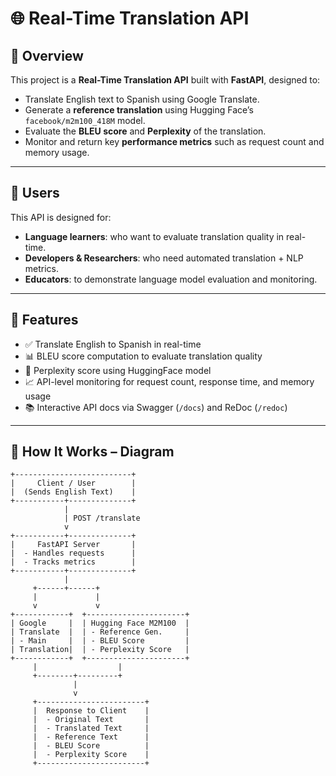 # 🌐 Real-Time Translation API

## 📖 Overview

This project is a **Real-Time Translation API** built with **FastAPI**, designed to:
- Translate English text to Spanish using Google Translate.
- Generate a **reference translation** using Hugging Face’s `facebook/m2m100_418M` model.
- Evaluate the **BLEU score** and **Perplexity** of the translation.
- Monitor and return key **performance metrics** such as request count and memory usage.

---

## 👥 Users

This API is designed for:
- **Language learners**: who want to evaluate translation quality in real-time.
- **Developers & Researchers**: who need automated translation + NLP metrics.
- **Educators**: to demonstrate language model evaluation and monitoring.

---

## 🚀 Features

- ✅ Translate English to Spanish in real-time
- 📊 BLEU score computation to evaluate translation quality
- 🧠 Perplexity score using HuggingFace model
- 📈 API-level monitoring for request count, response time, and memory usage
- 📚 Interactive API docs via Swagger (`/docs`) and ReDoc (`/redoc`)

---

## 🔁 How It Works – Diagram

```plaintext
+--------------------------+
|     Client / User        |
|  (Sends English Text)    |
+-----------+--------------+
            |
            | POST /translate
            v
+-----------+--------------+
|     FastAPI Server       |
|  - Handles requests      |
|  - Tracks metrics        |
+-----------+--------------+
            |
     +------+------+
     |             |
     v             v
+------------+  +----------------------+
| Google     |  | Hugging Face M2M100  |
| Translate  |  | - Reference Gen.     |
| - Main     |  | - BLEU Score         |
| Translation|  | - Perplexity Score   |
+------------+  +----------------------+
     |                  |
     +--------+---------+
              |
              v
     +------------------------+
     |  Response to Client    |
     |  - Original Text       |
     |  - Translated Text     |
     |  - Reference Text      |
     |  - BLEU Score          |
     |  - Perplexity Score    |
     +------------------------+
